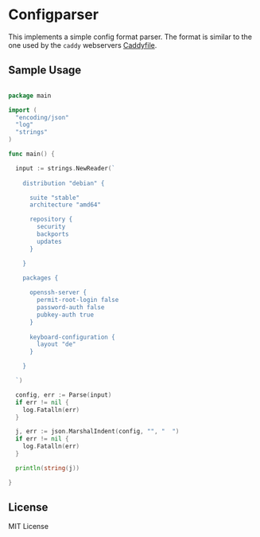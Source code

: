 # Configparser

This implements a simple config format parser. The format is similar to the one used by the `caddy` webservers [Caddyfile](https://caddyserver.com/docs/caddyfile). 

## Sample Usage

~~~go

package main

import (
  "encoding/json"
  "log"
  "strings"
)

func main() {

  input := strings.NewReader(`
  
    distribution "debian" {

      suite "stable"
      architecture "amd64"

      repository {
        security
        backports
        updates
      }

    }

    packages {
      
      openssh-server {
        permit-root-login false
        password-auth false
        pubkey-auth true
      }
    
      keyboard-configuration {
        layout "de"
      }

    }

  `)

  config, err := Parse(input)
  if err != nil {
    log.Fatalln(err)
  }

  j, err := json.MarshalIndent(config, "", "  ")
  if err != nil {
    log.Fatalln(err)
  }

  println(string(j))

}

~~~

## License 

MIT License
